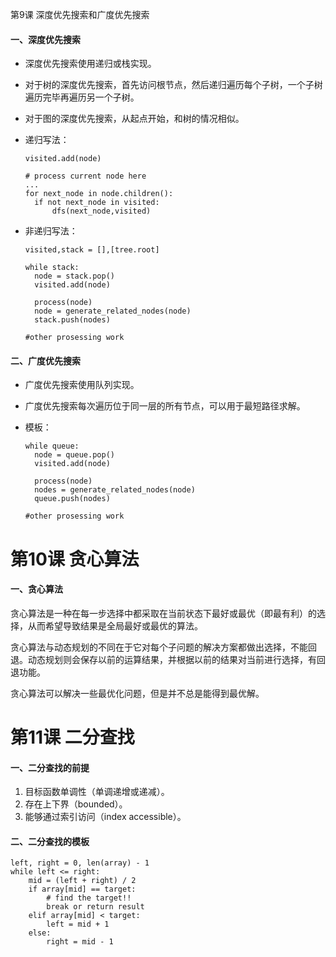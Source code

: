 第9课 深度优先搜索和广度优先搜索

#### 一、深度优先搜索

- 深度优先搜索使用递归或栈实现。

- 对于树的深度优先搜索，首先访问根节点，然后递归遍历每个子树，一个子树遍历完毕再遍历另一个子树。

- 对于图的深度优先搜索，从起点开始，和树的情况相似。

- 递归写法：

  ```
  visited.add(node)
  
  # process current node here
  ...
  for next_node in node.children():
  	if not next_node in visited:
  		dfs(next_node,visited)
  ```

- 非递归写法：

  ```
  visited,stack = [],[tree.root]
  
  while stack:
  	node = stack.pop()
  	visited.add(node)
  	
  	process(node)
  	node = generate_related_nodes(node)
  	stack.push(nodes)
  	
  #other prosessing work
  ```

  

#### 二、广度优先搜索

- 广度优先搜索使用队列实现。

- 广度优先搜索每次遍历位于同一层的所有节点，可以用于最短路径求解。

- 模板：

  ```
  while queue:
  	node = queue.pop()
  	visited.add(node)
  	
  	process(node)
  	nodes = generate_related_nodes(node)
  	queue.push(nodes)
  	
  #other prosessing work
  ```

  

# 第10课 贪心算法

#### 一、贪心算法

贪心算法是一种在每一步选择中都采取在当前状态下最好或最优（即最有利）的选择，从而希望导致结果是全局最好或最优的算法。

贪心算法与动态规划的不同在于它对每个子问题的解决方案都做出选择，不能回退。动态规划则会保存以前的运算结果，并根据以前的结果对当前进行选择，有回退功能。

贪心算法可以解决一些最优化问题，但是并不总是能得到最优解。

# 第11课 二分查找

#### 一、二分查找的前提

1. 目标函数单调性（单调递增或递减）。
2. 存在上下界（bounded）。
3. 能够通过索引访问（index accessible）。

#### 二、二分查找的模板

```
left, right = 0, len(array) - 1
while left <= right:
    mid = (left + right) / 2
    if array[mid] == target:
        # find the target!!
        break or return result
    elif array[mid] < target:
        left = mid + 1
    else:
        right = mid - 1
```
